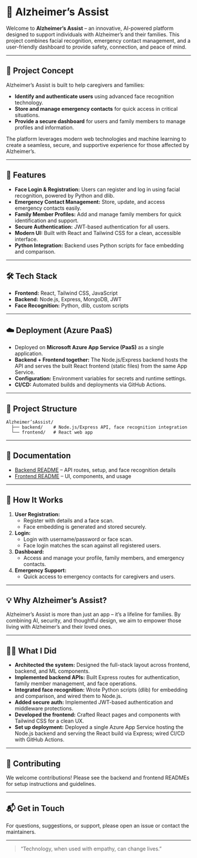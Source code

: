 # 🧠 Alzheimer’s Assist

Welcome to **Alzheimer’s Assist** – an innovative, AI-powered platform designed to support individuals with Alzheimer’s and their families. This project combines facial recognition, emergency contact management, and a user-friendly dashboard to provide safety, connection, and peace of mind.

---

## 🌟 Project Concept
Alzheimer’s Assist is built to help caregivers and families:
- **Identify and authenticate users** using advanced face recognition technology.
- **Store and manage emergency contacts** for quick access in critical situations.
- **Provide a secure dashboard** for users and family members to manage profiles and information.

The platform leverages modern web technologies and machine learning to create a seamless, secure, and supportive experience for those affected by Alzheimer’s.

---

## 🚀 Features
- **Face Login & Registration:** Users can register and log in using facial recognition, powered by Python and dlib.
- **Emergency Contact Management:** Store, update, and access emergency contacts easily.
- **Family Member Profiles:** Add and manage family members for quick identification and support.
- **Secure Authentication:** JWT-based authentication for all users.
- **Modern UI:** Built with React and Tailwind CSS for a clean, accessible interface.
- **Python Integration:** Backend uses Python scripts for face embedding and comparison.

---

## 🛠️ Tech Stack
- **Frontend:** React, Tailwind CSS, JavaScript
- **Backend:** Node.js, Express, MongoDB, JWT
- **Face Recognition:** Python, dlib, custom scripts

---

## ☁️ Deployment (Azure PaaS)
- Deployed on **Microsoft Azure App Service (PaaS)** as a single application.
- **Backend + Frontend together:** The Node.js/Express backend hosts the API and serves the built React frontend (static files) from the same App Service.
- **Configuration:** Environment variables for secrets and runtime settings.
- **CI/CD:** Automated builds and deployments via GitHub Actions.

---

## 📂 Project Structure
```
Alzheimer’sAssist/
  ├── backend/    # Node.js/Express API, face recognition integration
  └── frontend/   # React web app
```

---

## 📖 Documentation
- [Backend README](./backend/README.md) – API routes, setup, and face recognition details
- [Frontend README](./frontend/README.md) – UI, components, and usage

---

## 🧩 How It Works
1. **User Registration:**
   - Register with details and a face scan.
   - Face embedding is generated and stored securely.
2. **Login:**
   - Login with username/password or face scan.
   - Face login matches the scan against all registered users.
3. **Dashboard:**
   - Access and manage your profile, family members, and emergency contacts.
4. **Emergency Support:**
   - Quick access to emergency contacts for caregivers and users.

---

## 💡 Why Alzheimer’s Assist?
Alzheimer’s Assist is more than just an app – it’s a lifeline for families. By combining AI, security, and thoughtful design, we aim to empower those living with Alzheimer’s and their loved ones.

---

## 🧑‍💻 What I Did
- **Architected the system:** Designed the full-stack layout across frontend, backend, and ML components.
- **Implemented backend APIs:** Built Express routes for authentication, family member management, and face operations.
- **Integrated face recognition:** Wrote Python scripts (dlib) for embedding and comparison, and wired them to Node.js.
- **Added secure auth:** Implemented JWT-based authentication and middleware protections.
- **Developed the frontend:** Crafted React pages and components with Tailwind CSS for a clean UX.
- **Set up deployment:** Deployed a single Azure App Service hosting the Node.js backend and serving the React build via Express; wired CI/CD with GitHub Actions.

---

## 🤝 Contributing
We welcome contributions! Please see the backend and frontend READMEs for setup instructions and guidelines.

---

## 📬 Get in Touch
For questions, suggestions, or support, please open an issue or contact the maintainers.

---

> “Technology, when used with empathy, can change lives.” 